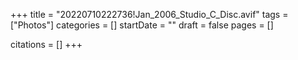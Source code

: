 +++
title = "20220710222736!Jan_2006_Studio_C_Disc.avif"
tags = ["Photos"]
categories = []
startDate = ""
draft = false
pages = []

citations = []
+++
